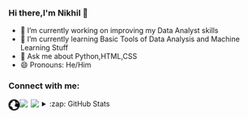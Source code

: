 ### Hi there,I'm Nikhil 👋


- 🔭 I’m currently working on improving my Data Analyst skills
- 🌱 I’m currently learning Basic Tools of Data Analysis and Machine Learning Stuff
- 💬 Ask me about Python,HTML,CSS
- 😄 Pronouns: He/Him


### Connect with me:

[<img align="left"  width="22px" src="https://raw.githubusercontent.com/iconic/open-iconic/master/svg/globe.svg" />][website]
[<img align="left"  width="22px" src="https://cdn.jsdelivr.net/npm/simple-icons@v3/icons/twitter.svg" />][twitter]
[<img align="left"  width="22px" src="https://cdn.jsdelivr.net/npm/simple-icons@v3/icons/linkedin.svg" />][linkedin]

[website]: https://.com
[twitter]: https://twitter.com/Nikhilboggavar2
[linkedin]: https://www.linkedin.com/in/nikhil-boggavarapu-5514081b6/

<details>
  <summary>:zap: GitHub Stats</summary>

  <img align="left" alt="Nikhil's GitHub Stats" src="https://github-readme-stats.codestackr.vercel.app/api?username=nikhil05-code&show_icons=true&hide_border=true" />

</details>

